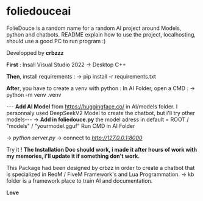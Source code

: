 # foliedouceai
FolieDouce is a random name for a random AI project around Models, python and chatbots. README explain how to use the project, localhosting, should use a good PC to run program :)


Developped by **crbzzz**


**First** : Insall Visual Studio 2022 -> Desktop C++ 

**Then**, install requirements : 
-> pip install -r requirements.txt

**After**, you have to create a venv with python : In AI Folder, open a CMD : 
-> python -m venv .venv

--- **Add AI Model** from https://huggingface.co/ in AI/models folder. I personnaly used DeepSeekV2 Model to create the chatbot, but i'll try other models---
-> **Add in foliedouce.py** the model adress in default = ROOT / "models" / "yourmodel.gguf"
Run CMD in AI Folder 

-> *python server.py*
-> connect to *http://127.0.0.1:8000*

Try it ! **The Installation Doc should work, i made it after hours of work with my memories, i'll update it if something don't work.**

This Package had been designed by crbzz in order to create a chatbot that is specialized in RedM / FiveM Framework's and Lua Programmation.
-> kb folder is a framework place to train AI and documentation.


**Love**
